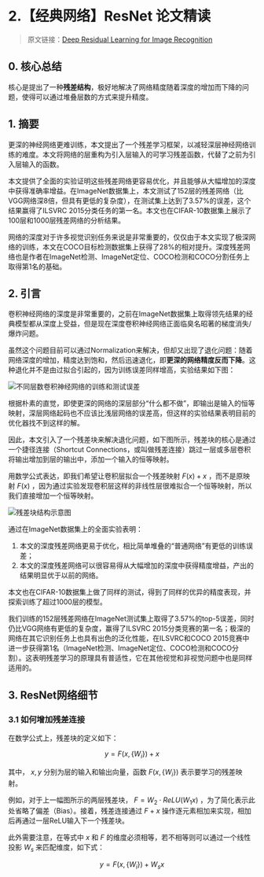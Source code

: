 # 2.【经典网络】ResNet 论文精读

> 原文链接：[Deep Residual Learning for Image Recognition](https://www.cv-foundation.org/openaccess/content_cvpr_2016/papers/He_Deep_Residual_Learning_CVPR_2016_paper.pdf)

## 0. 核心总结

核心是提出了一种**残差结构**，极好地解决了网络精度随着深度的增加而下降的问题，使得可以通过堆叠层数的方式来提升精度。

## 1. 摘要

更深的神经网络更难训练，本文提出了一个残差学习框架，以减轻深层神经网络训练的难度。本文将网络的层重构为引入层输入的可学习残差函数，代替了之前为引入层输入的函数。

本文提供了全面的实验证明这些残差网络更容易优化，并且能够从大幅增加的深度中获得准确率增益。在ImageNet数据集上，本文测试了152层的残差网络（比VGG网络深8倍，但具有更低的复杂度），在测试集上达到了3.57%的误差，这个结果赢得了ILSVRC 2015分类任务的第一名。本文也在CIFAR-10数据集上展示了100层和1000层残差网络的分析结果。

网络的深度对于许多视觉识别任务来说是非常重要的，仅仅由于本文实现了极深网络的训练，本文在COCO目标检测数据集上获得了28%的相对提升。深度残差网络也是作者在ImageNet检测、ImageNet定位、COCO检测和COCO分割任务上取得第1名的基础。

## 2. 引言

卷积神经网络的深度是非常重要的，之前在ImageNet数据集上取得领先结果的经典模型都从深度上受益，但是现在深度卷积神经网络正面临臭名昭著的梯度消失/爆炸问题。

虽然这个问题目前可以通过Normalization来解决，但却又出现了退化问题：随着网络深度的增加，精度达到饱和，然后迅速退化，即**更深的网络精度反而下降**。这种退化并不是由过拟合引起的，因为训练误差同样增高，实验结果如下图：

![不同层数卷积神经网络的训练和测试误差](https://i.imgur.com/pnZMQpr.png)

根据朴素的直觉，即使更深的网络的深层部分“什么都不做”，即输出是输入的恒等映射，深层网络起码也不应该比浅层网络的误差高，但这样的实验结果表明目前的优化器找不到这样的解。

因此，本文引入了一个残差块来解决退化问题，如下图所示，残差块的核心是通过一个捷径连接（Shortcut Connections，或叫做残差连接）跳过一层或多层卷积将输出增加到层的输出中，添加一个输入的恒等映射。

用数学公式表达，即我们希望让卷积层拟合一个残差映射 $F(x)+x$ ，而不是原映射 $F(x)$ ，因为通过实验发现卷积层这样的非线性层很难拟合一个恒等映射，所以我们直接增加一个恒等映射。

![残差块结构示意图](https://i.imgur.com/VFWqkqe.png)

通过在ImageNet数据集上的全面实验表明：

1. 本文的深度残差网络更易于优化，相比简单堆叠的“普通网络”有更低的训练误差；
2. 本文的深度残差网络可以很容易得从大幅增加的深度中获得精度增益，产出的结果明显优于以前的网络。

本文也在CIFAR-10数据集上做了同样的测试，得到了同样的优异的精度表现，并探索训练了超过1000层的模型。

我们训练的152层残差网络在ImageNet测试集上取得了3.57%的top-5误差，同时仍比VGG网络有更低的复杂度，赢得了ILSVRC 2015分类竞赛的第一名；极深的网络在其它识别任务上也具有出色的泛化性能，在ILSVRC和COCO 2015竞赛中进一步获得第1名（ImageNet检测、ImageNet定位、COCO检测和COCO分割）。这表明残差学习的原理具有普适性，它在其他视觉和非视觉问题中也是同样适用的。

## 3. ResNet网络细节

### 3.1 如何增加残差连接

在数学公式上，残差块的定义如下：

$$y = F(x,\{W_i\}) + x$$

其中， $x,y$ 分别为层的输入和输出向量，函数 $F(x,\{W_i\})$ 表示要学习的残差映射。

例如，对于上一幅图所示的两层残差块， $F = W_2 \cdot ReLU(W_1x)$ ，为了简化表示此处省略了偏差（Bias）。接着，残差连接通过 $F + x$ 操作逐元素相加来实现，相加后再通过一层ReLU输入下一个残差块。

此外需要注意，在等式中 $x$ 和 $F$ 的维度必须相等，若不相等则可以通过一个线性投影 $W_s$ 来匹配维度，如下式：

$$y = F(x,\{W_i\}) + W_s x$$
